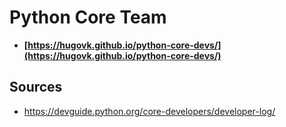# Python Core Team

- **[https://hugovk.github.io/python-core-devs/](https://hugovk.github.io/python-core-devs/)**

## Sources

- https://devguide.python.org/core-developers/developer-log/
